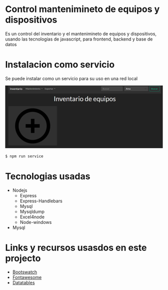 # Control mantenimineto de equipos y dispositivos
Es un control del inventario y el mantenimineto de equipos y dispositivos,
usando las tecnologias de javascript, para frontend, backend y base de datos

# Instalacion como servicio
Se puede instalar como un servicio para su uso en una red local

![](docs/Screenshot.png)


```bash
$ npm run service
```

# Tecnologias usadas
- Nodejs
    - Express
    - Express-Handlebars
    - Mysql
    - Mysqldump
    - Excel4node
    - Node-windows
- Mysql

# Links y recursos usasdos en este projecto
- [Bootswatch](https://bootswatch.com/)
- [Fontawesome](https://fontawesome.com/)
- [Datatables](https://datatables.net/)
